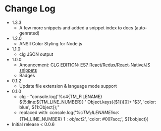 # Change Log
-   1.3.3
    - A few more snippets and added a snippet index to docs (auto-genrated) 
-   1.2.0
    - ANSII Color Styling for Node.js
-   1.1.0
    - clg JSON output 
-   1.0.0
    - Anouncement: [CLG EDITION: ES7 React/Redux/React-Native/JS snippets](https://marketplace.visualstudio.com/items?itemName=alexkev.clg-edition-es7-react-js-snippets) 
    - Badges
-   0.1.2
    - Update file extension & language mode support
-   0.1.0
    -   clg - "console.log('%c$4${TM_FILENAME} ${5:line:${TM_LINE_NUMBER}} ' Object.keys({$1})[0]+ '$3', 'color: blue', \${1:Object});"
    -   replaced with: console.log('%c${TM_FILENAME} line:${TM_LINE_NUMBER} ${1:object}$2', 'color: #007acc;', \${1:object})
-   Initial release < 0.0.6
